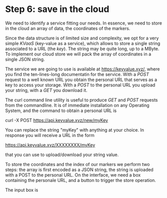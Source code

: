 # Step 6: save in the cloud

We need to identify a service fitting our needs. In essence, we need to store in the cloud an array of data, the coordinates of the markers.

Since the data structure is of limited size and complexity, we opt for a very simple *KVaaS* (key-value as a service), which allows to store a single string associated to a URL (the *key*). The string may be quite long, up to a MByte. To implement our cloud store we will pack the array of coordinates in a single JSON string.

The service we are going to use is available at https://keyvalue.xyz/, where you find the ten-lines-long documentatin for the service. With a *POST* request to a well known URL you obtain the personal URL that serves as a key to access your storage. With a *POST* to the personal URL you upload your string, with a *GET* you download it.

The curl command line utility is useful to produce *GET* and *POST* requests from the commandline. It is of immediate installation on any Operating System, and the command to obtain a personal URL is

  curl -X POST https://api.keyvalue.xyz/new/myKey

You can replace the string "myKey" with anything at your choice. In response you will receive a URL in the form

  https://api.keyvalue.xyz/XXXXXXXX/myKey

that you can use to upload/download your string value.

To store the coordinates and the index of our markers we perform two steps: the array is first encoded as a JSON string, the string is uploaded with a POST to the personal URL. On the interface, we need a box containing the personale URL, and a button to trigger the store operation.

The input box is 